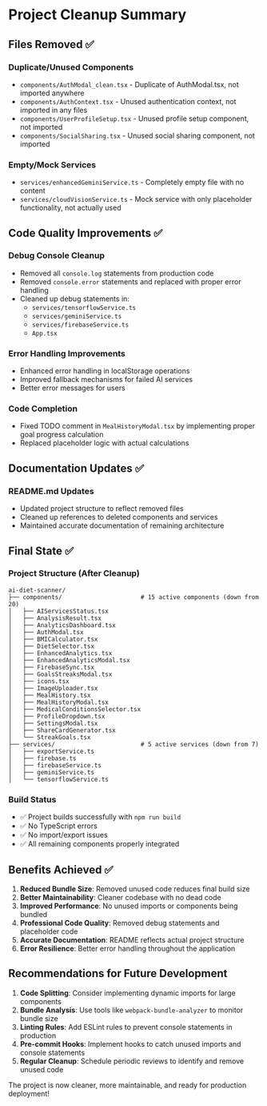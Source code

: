 # Project Cleanup Summary

## Files Removed ✅

### Duplicate/Unused Components
- `components/AuthModal_clean.tsx` - Duplicate of AuthModal.tsx, not imported anywhere
- `components/AuthContext.tsx` - Unused authentication context, not imported in any files
- `components/UserProfileSetup.tsx` - Unused profile setup component, not imported
- `components/SocialSharing.tsx` - Unused social sharing component, not imported

### Empty/Mock Services
- `services/enhancedGeminiService.ts` - Completely empty file with no content
- `services/cloudVisionService.ts` - Mock service with only placeholder functionality, not actually used

## Code Quality Improvements ✅

### Debug Console Cleanup
- Removed all `console.log` statements from production code
- Removed `console.error` statements and replaced with proper error handling
- Cleaned up debug statements in:
  - `services/tensorflowService.ts`
  - `services/geminiService.ts` 
  - `services/firebaseService.ts`
  - `App.tsx`

### Error Handling Improvements
- Enhanced error handling in localStorage operations
- Improved fallback mechanisms for failed AI services
- Better error messages for users

### Code Completion
- Fixed TODO comment in `MealHistoryModal.tsx` by implementing proper goal progress calculation
- Replaced placeholder logic with actual calculations

## Documentation Updates ✅

### README.md Updates
- Updated project structure to reflect removed files
- Cleaned up references to deleted components and services
- Maintained accurate documentation of remaining architecture

## Final State ✅

### Project Structure (After Cleanup)
```
ai-diet-scanner/
├── components/                      # 15 active components (down from 20)
│   ├── AIServicesStatus.tsx        
│   ├── AnalysisResult.tsx          
│   ├── AnalyticsDashboard.tsx      
│   ├── AuthModal.tsx               
│   ├── BMICalculator.tsx           
│   ├── DietSelector.tsx            
│   ├── EnhancedAnalytics.tsx       
│   ├── EnhancedAnalyticsModal.tsx  
│   ├── FirebaseSync.tsx            
│   ├── GoalsStreaksModal.tsx       
│   ├── icons.tsx                   
│   ├── ImageUploader.tsx           
│   ├── MealHistory.tsx             
│   ├── MealHistoryModal.tsx        
│   ├── MedicalConditionsSelector.tsx
│   ├── ProfileDropdown.tsx         
│   ├── SettingsModal.tsx           
│   ├── ShareCardGenerator.tsx      
│   └── StreakGoals.tsx             
├── services/                        # 5 active services (down from 7)
│   ├── exportService.ts            
│   ├── firebase.ts                 
│   ├── firebaseService.ts          
│   ├── geminiService.ts            
│   └── tensorflowService.ts        
```

### Build Status
- ✅ Project builds successfully with `npm run build`
- ✅ No TypeScript errors
- ✅ No import/export issues
- ✅ All remaining components properly integrated

## Benefits Achieved ✅

1. **Reduced Bundle Size**: Removed unused code reduces final build size
2. **Better Maintainability**: Cleaner codebase with no dead code
3. **Improved Performance**: No unused imports or components being bundled
4. **Professional Code Quality**: Removed debug statements and placeholder code
5. **Accurate Documentation**: README reflects actual project structure
6. **Error Resilience**: Better error handling throughout the application

## Recommendations for Future Development

1. **Code Splitting**: Consider implementing dynamic imports for large components
2. **Bundle Analysis**: Use tools like `webpack-bundle-analyzer` to monitor bundle size
3. **Linting Rules**: Add ESLint rules to prevent console statements in production
4. **Pre-commit Hooks**: Implement hooks to catch unused imports and console statements
5. **Regular Cleanup**: Schedule periodic reviews to identify and remove unused code

The project is now cleaner, more maintainable, and ready for production deployment!
